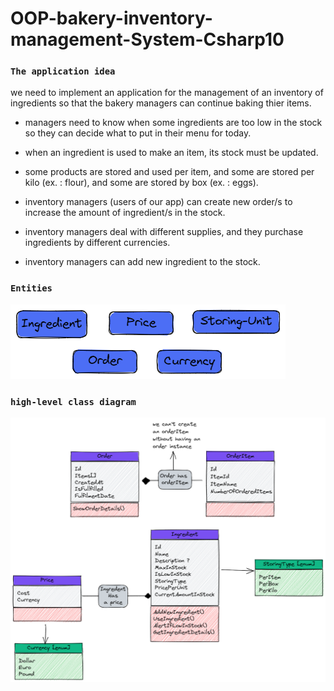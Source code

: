 # OOP-bakery-inventory-management-System-Csharp10

### `The application idea`
we need to implement an application for the management of an inventory of ingredients so that the bakery managers can continue baking thier items.

- managers need to know when some ingredients are too low in the stock so they can decide what to put in their menu for today.

- when an ingredient is used to make an item, its stock must be updated.

- some products are stored and used per item, and some are stored per kilo (ex. : flour), and some are stored by box (ex. : eggs).

- inventory managers (users of our app) can create new order/s to increase the amount of ingredient/s in the stock.

- inventory managers deal with different supplies, and they purchase ingredients by different currencies.

- inventory managers can add new ingredient to the stock.

### `Entities` 
![](entities.excalidraw.png)

### `high-level class diagram`
![](class-diagram.excalidraw.png)